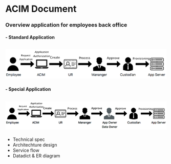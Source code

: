 # ACIM Document
### Overview application for employees back office
#### - Standard Application  
![standard]  
 --- 
  
#### - Special Application
![special]  
---
- Technical spec
- Architechture design
- Service flow
- Datadict & ER diagram


[standard]: https://github.com/gigsth/Doc/blob/master/standard.png
[special]: https://github.com/gigsth/Doc/blob/master/special.png
